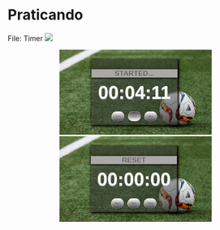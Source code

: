 # Praticando

File: Timer <img src="https://media0.giphy.com/media/jls5k3a7L1N0XRM9d0/giphy.gif?cid=ecf05e47acwz4cc4oymq0hjjiqojgfwmwh5erqadsusommao&rid=giphy.gif&ct=g" width="40"  />

<p align="center">
  <img src="./images/timer1.png" width="300" title="timer1 text">
  <img src="./images/timer2.png" width="300" title="timer2 text">
</p>
